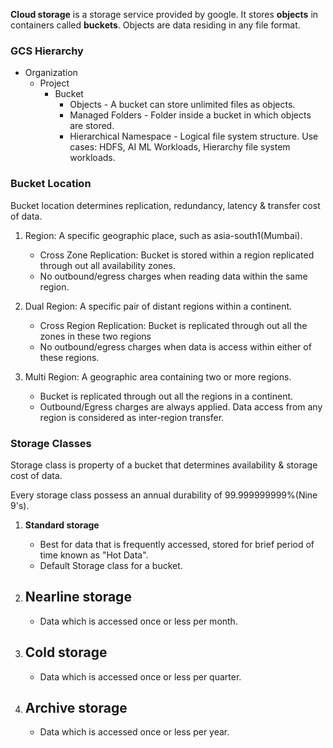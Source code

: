 **Cloud storage** is a storage service provided by google. It stores **objects** in containers called **buckets**. Objects are data residing in any file format.

### **GCS Hierarchy**
- Organization
  - Project
    - Bucket 
	    - Objects - A bucket can store unlimited files as objects.
	    - Managed Folders - Folder inside a bucket in which objects are stored.
	    - Hierarchical Namespace - Logical file system structure.
	      Use cases: HDFS, AI ML Workloads, Hierarchy file system workloads.

### **Bucket Location**
Bucket location determines replication, redundancy, latency & transfer cost of data.

1. Region: A specific geographic place, such as asia-south1(Mumbai).
	- Cross Zone Replication: Bucket is stored within a region replicated through out all availability zones. 
	- No outbound/egress charges when reading data within the same region.

2. Dual Region: A specific pair of distant regions within a continent.
	- Cross Region Replication: Bucket is replicated through out all the zones in these two regions
	- No outbound/egress charges when data is access within either of these regions.

3. Multi Region: A geographic area containing two or more regions.
	- Bucket is replicated through out all the regions in a continent.
	- Outbound/Egress charges are always applied. Data access from any region is considered as inter-region transfer.

### **Storage Classes**
Storage class is property of a bucket that determines availability & storage cost of data.

Every storage class possess an annual durability of 99.999999999%(Nine 9's).

1. **Standard storage**
	- Best for data that is frequently accessed, stored for brief period of time known as "Hot Data".
	- Default Storage class for a bucket.

2. **Nearline storage**
	- 
	- Data which is accessed once or less per month.

3. **Cold storage**
	- 
	- Data which is accessed once or less per quarter.

4. **Archive storage**
	- 
	- Data which is accessed once or less per year.